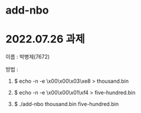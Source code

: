 # add-nbo
# 2022.07.26 과제
이름 : 박병제(7672)

방법 :  

1. $ echo -n -e \\x00\\x00\\x03\\xe8 > thousand.bin
        
2. $ echo -n -e \\x00\\x00\\x01\\xf4 > five-hundred.bin

3. $ ./add-nbo thousand.bin five-hundred.bin
